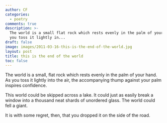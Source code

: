 ```yaml
---
author: CF
categories:
  - poetry
comments: true
description: >-
  The world is a small flat rock which rests evenly in the palm of your hand As
  you toss it lightly in...
draft: false
image: images/2011-03-16-this-is-the-end-of-the-world.jpg
layout: post
title: this is the end of the world
toc: false
---
```

    
The world is a small, flat rock which rests evenly in the palm of your hand. As you toss it lightly into the air, the accompanying thump against your palm inspires confidence.    
    
This world could be skipped across a lake. It could just as easily break a window into a thousand neat shards of unordered glass. The world could fell a giant.    
    
It is with some regret, then, that you dropped it on the side of the road.    
